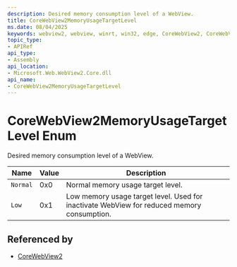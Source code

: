 ```yaml
---
description: Desired memory consumption level of a WebView.
title: CoreWebView2MemoryUsageTargetLevel
ms.date: 08/04/2025
keywords: webview2, webview, winrt, win32, edge, CoreWebView2, CoreWebView2Controller, browser control, edge html, CoreWebView2MemoryUsageTargetLevel
topic_type:
- APIRef
api_type:
- Assembly
api_location:
- Microsoft.Web.WebView2.Core.dll
api_name:
- CoreWebView2MemoryUsageTargetLevel
---
```


# CoreWebView2MemoryUsageTargetLevel Enum

Desired memory consumption level of a WebView.

| Name |  Value | Description |
|--|--|--|
|`Normal` | 0x0  |  Normal memory usage target level.|
|`Low` | 0x1  |  Low memory usage target level. Used for inactivate WebView for reduced memory consumption.|


## Referenced by

- [CoreWebView2](corewebview2.md)
